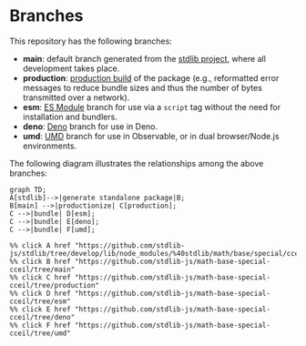 <!--

@license Apache-2.0

Copyright (c) 2022 The Stdlib Authors.

Licensed under the Apache License, Version 2.0 (the "License");
you may not use this file except in compliance with the License.
You may obtain a copy of the License at

    http://www.apache.org/licenses/LICENSE-2.0

Unless required by applicable law or agreed to in writing, software
distributed under the License is distributed on an "AS IS" BASIS,
WITHOUT WARRANTIES OR CONDITIONS OF ANY KIND, either express or implied.
See the License for the specific language governing permissions and
limitations under the License.

-->

# Branches

This repository has the following branches:

-   **main**: default branch generated from the [stdlib project][stdlib-url], where all development takes place.
-   **production**: [production build][production-url] of the package (e.g., reformatted error messages to reduce bundle sizes and thus the number of bytes transmitted over a network).
-   **esm**: [ES Module][esm-url] branch for use via a `script` tag without the need for installation and bundlers.
-   **deno**: [Deno][deno-url] branch for use in Deno.
-   **umd**: [UMD][umd-url] branch for use in Observable, or in dual browser/Node.js environments.

The following diagram illustrates the relationships among the above branches:

```mermaid
graph TD;
A[stdlib]-->|generate standalone package|B;
B[main] -->|productionize| C[production];
C -->|bundle| D[esm];
C -->|bundle| E[deno];
C -->|bundle| F[umd];

%% click A href "https://github.com/stdlib-js/stdlib/tree/develop/lib/node_modules/%40stdlib/math/base/special/cceil"
%% click B href "https://github.com/stdlib-js/math-base-special-cceil/tree/main"
%% click C href "https://github.com/stdlib-js/math-base-special-cceil/tree/production"
%% click D href "https://github.com/stdlib-js/math-base-special-cceil/tree/esm"
%% click E href "https://github.com/stdlib-js/math-base-special-cceil/tree/deno"
%% click F href "https://github.com/stdlib-js/math-base-special-cceil/tree/umd"
```

[stdlib-url]: https://github.com/stdlib-js/stdlib/tree/develop/lib/node_modules/%40stdlib/math/base/special/cceil
[production-url]: https://github.com/stdlib-js/math-base-special-cceil/tree/production
[deno-url]: https://github.com/stdlib-js/math-base-special-cceil/tree/deno
[umd-url]: https://github.com/stdlib-js/math-base-special-cceil/tree/umd
[esm-url]: https://github.com/stdlib-js/math-base-special-cceil/tree/esm